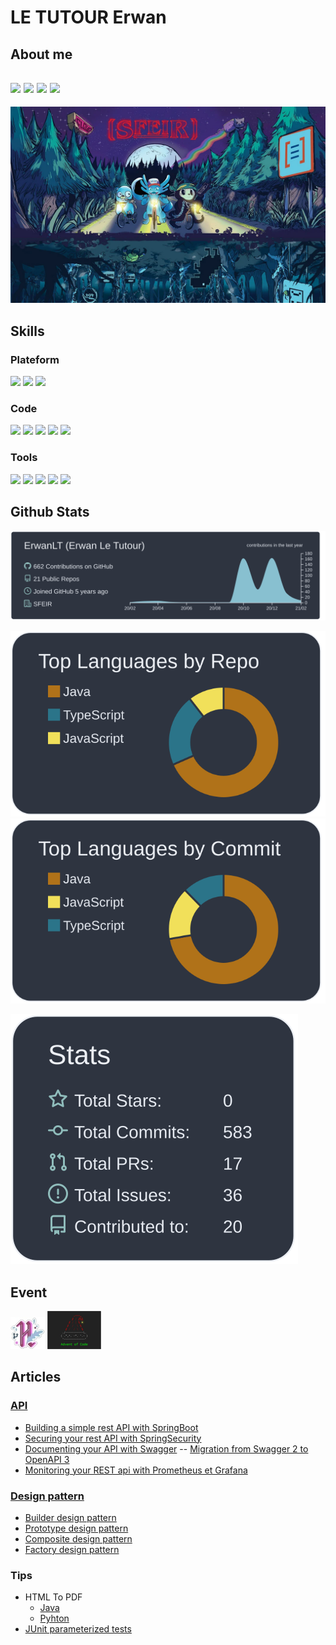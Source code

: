 # LE TUTOUR Erwan
## About me
[![](https://img.shields.io/badge/-Linkedin-blue?style=plastic&logo=linkedin)](https://www.linkedin.com/in/erwan-le-tutour-32904972/)
[![](https://img.shields.io/badge/-Twitter-9cf?style=plastic&logo=twitter)](https://twitter.com/ErwanLeTutour)
[![](https://img.shields.io/badge/-DeviantArt-lightseagreen?style=plastic&logo=deviantart)](https://www.deviantart.com/diablo143)
[![](https://img.shields.io/badge/-Medium-black?style=plastic&logo=medium)](https://letutour-e.medium.com/)
---
[![](img/devfestlille.png)](https://sfeir.com/fr)

## Skills
### Plateform
![](https://img.shields.io/badge/OS-Windows-9cf?style=plastic&logo=windows)
![](https://img.shields.io/badge/OS-Linux-9cf?style=plastic&logo=linux&logoColor=white)
![](https://img.shields.io/badge/OS-MacOS-9cf?style=plastic&logo=macOS&logoColor=white)
### Code
[![](https://img.shields.io/badge/Code-Java-blue?style=plastic&logo=java)](https://www.java.com/ "java")
[![](https://img.shields.io/badge/Code-Kotlin-blue?style=plastic&logo=kotlin)](https://kotlinlang.org/ "Kolinlang")
[![](https://img.shields.io/badge/Code-Python-blue?style=plastic&logo=python&logoColor=yellow)](https://www.python.org/ "Python")
[![](https://img.shields.io/badge/Code-JavaScript-blue?style=plastic&logo=javascript)](https://www.javascript.com/ "javascript")
[![](https://img.shields.io/badge/Code-Angular-blue?style=plastic&logo=angular&logoColor=red)](https://angular.io/ "angular")
### Tools
![](https://img.shields.io/badge/Tool-Oracle-9cf?style=plastic&logo=oracle&logoColor=indianred)
![](https://img.shields.io/badge/Tool-PostgreSQL-9cf?style=plastic&logo=postgresql)
![](https://img.shields.io/badge/Tool-Travis%20CI-9cf?style=plastic&logo=travis)
![](https://img.shields.io/badge/Tool-Codecov-9cf?style=plastic&logo=codecov)
![](https://img.shields.io/badge/Tool-Heroku-9cf?style=plastic&logo=heroku&logoColor=purple)

## Github Stats

[![](https://raw.githubusercontent.com/ErwanLT/ErwanLT/main/profile-summary-card-output/nord_dark/0-profile-details.svg)](https://github.com/vn7n24fzkq/github-profile-summary-cards)

[![](https://raw.githubusercontent.com/ErwanLT/ErwanLT/main/profile-summary-card-output/nord_dark/1-repos-per-language.svg)](https://github.com/vn7n24fzkq/github-profile-summary-cards) [![](https://raw.githubusercontent.com/ErwanLT/ErwanLT/main/profile-summary-card-output/nord_dark/2-most-commit-language.svg)](https://github.com/vn7n24fzkq/github-profile-summary-cards)

[![](https://raw.githubusercontent.com/ErwanLT/ErwanLT/main/profile-summary-card-output/nord_dark/3-stats.svg)](https://github.com/vn7n24fzkq/github-profile-summary-cards)


## Event
[![](img/hacktoberfest2020.png "Hactoberfest 2020")](https://hacktoberfest.digitalocean.com/)
[![](img/AdventOfCode.png "Advent of Code 2020")](https://adventofcode.com/)

## Articles
### [API](https://github.com/ErwanLT/HumanCloningFacilities)
* [Building a simple rest API with SpringBoot](https://medium.com/javarevisited/building-a-simple-rest-api-with-springboot-3f2e4b123ebb)
* [Securing your rest API with SpringSecurity](https://medium.com/javarevisited/securing-your-rest-api-with-springsecurity-8ba440fe7b58)
* [Documenting your API with Swagger](https://medium.com/javarevisited/documenting-your-api-with-swagger-c27a94104135) -- [Migration from Swagger 2 to OpenAPI 3](https://medium.com/javarevisited/migration-from-swagger-2-to-openapi-3-391f3e97da73)
* [Monitoring your REST api with Prometheus et Grafana](https://medium.com/javarevisited/monitoring-your-rest-api-with-prometheus-et-grafana-6b909a7b0c69)
### [Design pattern](https://github.com/ErwanLT/designPattern)
* [Builder design pattern](https://medium.com/javarevisited/builder-design-pattern-java-9307c47507d9)
* [Prototype design pattern](https://medium.com/javarevisited/prototype-design-pattern-java-79a100b0e4e8)
* [Composite design pattern](https://medium.com/javarevisited/composite-design-pattern-java-9cd0964d3b12)
* [Factory design pattern](https://medium.com/javarevisited/factory-design-pattern-java-b755025437b5)
### Tips
* HTML To PDF
  * [Java](https://medium.com/javarevisited/html-to-pdf-java-9f46288faeb)
  * [Pyhton](https://letutour-e.medium.com/html-to-pdf-angular-f39310f02c56)
* [JUnit parameterized tests](https://medium.com/javarevisited/junit-parameterized-tests-5be86a936ca0)
